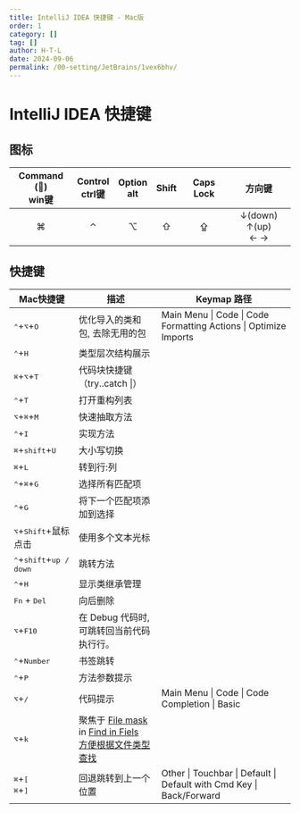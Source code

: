 ```yaml
---
title: IntelliJ IDEA 快捷键 - Mac版
order: 1
category: []
tag: []
author: H·T·L
date: 2024-09-06
permalink: /00-setting/JetBrains/1vex6bhv/
---
```


# IntelliJ IDEA 快捷键

## 图标

| Command () <br />win键 | Control <br />ctrl键 | Option<br />alt | Shift | Caps Lock |          方向键           |
| :---------------------: | :------------------: | :-------------: | :---: | :-------: | :-----------------------: |
|            ⌘            |          ⌃           |        ⌥        |   ⇧   |     ⇪     | ↓(down) ↑(up)  <br />←  → |

## 快捷键





| Mac快捷键                                                | 描述                                                         | Keymap 路径                                                  |
| -------------------------------------------------------- | ------------------------------------------------------------ | ------------------------------------------------------------ |
| <kbd>⌃</kbd>+<kbd>⌥</kbd>+<kbd>O</kbd>                   | 优化导入的类和包,  去除无用的包                              | Main Menu \| Code \| Code Formatting Actions \| Optimize Imports |
| <kbd>⌃</kbd>+<kbd>H</kbd>                                | 类型层次结构展示                                             |                                                              |
| <kbd>⌘</kbd>+<kbd>⌥</kbd>+<kbd>T</kbd>                   | 代码块快捷键  （try..catch \|）                              |                                                              |
| <kbd>⌃</kbd>+<kbd>T</kbd>                                | 打开重构列表                                                 |                                                              |
| <kbd>⌥</kbd>+<kbd>⌘</kbd>+<kbd>M</kbd>                   | 快速抽取方法                                                 |                                                              |
| <kbd>⌃</kbd>+<kbd>I</kbd>                                | 实现方法                                                     |                                                              |
| <kbd>⌘</kbd>+<kbd>shift</kbd>+<kbd>U</kbd>               | 大小写切换                                                   |                                                              |
| <kbd>⌘</kbd>+<kbd>L</kbd>                                | 转到行:列                                                    |                                                              |
| <kbd>⌃</kbd>+<kbd>⌘</kbd>+<kbd>G</kbd>                   | 选择所有匹配项                                               |                                                              |
| <kbd>⌃</kbd>+<kbd>G</kbd>                                | 将下一个匹配项添加到选择                                     |                                                              |
| <kbd>⌥</kbd>+<kbd>Shift</kbd>+鼠标点击                   | 使用多个文本光标                                             |                                                              |
| <kbd>⌃</kbd>+<kbd>shift</kbd>+<kbd>up / down</kbd>       | 跳转方法                                                     |                                                              |
| <kbd>⌃</kbd>+<kbd>H</kbd>                                | 显示类继承管理                                               |                                                              |
| <kbd>Fn</kbd> + <kbd>Del</kbd>                           | 向后删除                                                     |                                                              |
| <kbd>⌥</kbd>+<kbd>F10</kbd>                              | 在 Debug 代码时,<br />可跳转回当前代码执行行。               |                                                              |
| <kbd>⌃</kbd>+<kbd>Number</kbd>                           | 书签跳转                                                     |                                                              |
| <kbd>⌃</kbd>+<kbd>P</kbd>                                | 方法参数提示                                                 |                                                              |
| <kbd>⌥</kbd>+<kbd>/</kbd>                                | 代码提示                                                     | Main Menu \| Code \| Code Completion \| Basic                |
| <kbd>⌥</kbd>+<kbd>k</kbd>                                | 聚焦于 <u>File mask</u> in <u>Find in Fiels<br />方便根据文件类型查找</u> |                                                              |
| <kbd>⌘</kbd>+<kbd>[</kbd><br /><kbd>⌘</kbd>+<kbd>]</kbd> | 回退跳转到上一个位置                                         | Other \| Touchbar \| Default \| Default with Cmd Key \| Back/Forward |





